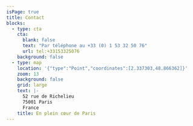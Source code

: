 ```yaml
---
isPage: true
title: Contact
blocks:
  - type: cta
    cta:
      blank: false
      text: "Par téléphone au +33 (0) 1 53 32 50 76"
      url: tel:+33153325076
    background: false
  - type: map
    location: '{"type":"Point","coordinates":[2.337303,48.866362]}'
    zoom: 13
    background: false
    grid: large
    text: |-
      52 rue de Richelieu
      75001 Paris
      France
    title: En plein cœur de Paris
---
```

